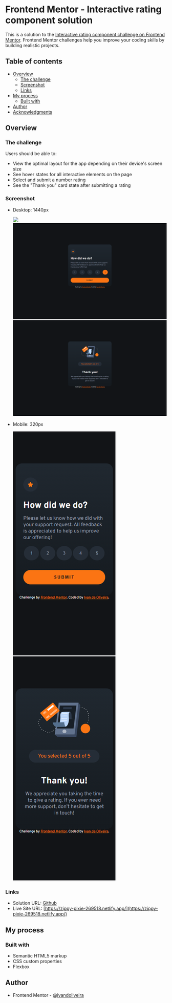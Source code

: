 # Frontend Mentor - Interactive rating component solution

This is a solution to the [Interactive rating component challenge on Frontend Mentor](https://www.frontendmentor.io/challenges/interactive-rating-component-koxpeBUmI). Frontend Mentor challenges help you improve your coding skills by building realistic projects.

## Table of contents

- [Overview](#overview)
  - [The challenge](#the-challenge)
  - [Screenshot](#screenshot)
  - [Links](#links)
- [My process](#my-process)
  - [Built with](#built-with)
- [Author](#author)
- [Acknowledgments](#acknowledgments)

## Overview

### The challenge

Users should be able to:

- View the optimal layout for the app depending on their device's screen size
- See hover states for all interactive elements on the page
- Select and submit a number rating
- See the "Thank you" card state after submitting a rating

### Screenshot

- Desktop: 1440px

  ![](</screenshot/127.0.0.1*5500*(desktop%201440).png>)
  ![](</screenshot/127.0.0.1_5500_(desktop%201440)%20(1).png>)
  ![](</screenshot/127.0.0.1_5500_(desktop%201440)%20(2).png>)

- Mobile: 320px

  ![](</screenshot/127.0.0.1_5500_(mobile%20320)%20(1).png>)
  ![](</screenshot/127.0.0.1_5500_(mobile%20320).png>)

### Links

- Solution URL: [Github](https://github.com/ivandoliveira/Interactive-rating-component)
- Live Site URL: [https://zippy-pixie-269518.netlify.app/](https://zippy-pixie-269518.netlify.app/)

## My process

### Built with

- Semantic HTML5 markup
- CSS custom properties
- Flexbox

## Author

- Frontend Mentor - [@ivandoliveira](https://www.frontendmentor.io/profile/ivandoliveira)
